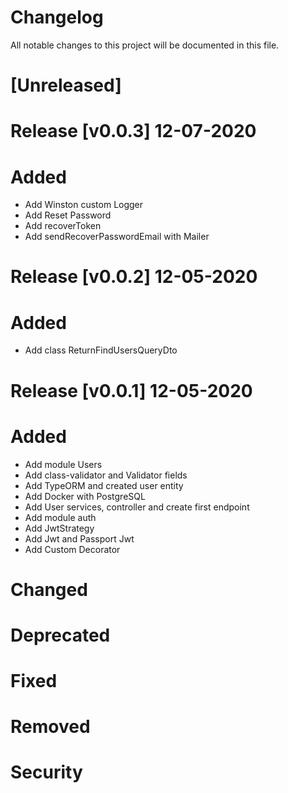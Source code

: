 # Changelog

All notable changes to this project will be documented in this file.

# [Unreleased]

# Release [v0.0.3] 12-07-2020

# Added

-   Add Winston custom Logger
-   Add Reset Password
-   Add recoverToken
-   Add sendRecoverPasswordEmail with Mailer

# Release [v0.0.2] 12-05-2020

# Added

-   Add class ReturnFindUsersQueryDto

# Release [v0.0.1] 12-05-2020

# Added

-   Add module Users
-   Add class-validator and Validator fields
-   Add TypeORM and created user entity
-   Add Docker with PostgreSQL
-   Add User services, controller and create first endpoint
-   Add module auth
-   Add JwtStrategy
-   Add Jwt and Passport Jwt
-   Add Custom Decorator

# Changed

# Deprecated

# Fixed

# Removed

# Security
